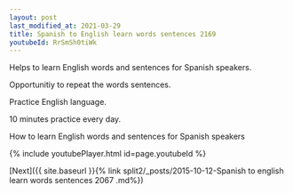```yaml
---
layout: post
last_modified_at: 2021-03-29
title: Spanish to English learn words sentences 2169 
youtubeId: RrSmSh0tiWk
---
```

 
 
Helps to learn English words and sentences for Spanish speakers.

Opportunitiy to repeat the words sentences. 

Practice English language. 
 
10 minutes practice every day. 
 
How to learn English words and sentences for Spanish speakers 
 
{% include youtubePlayer.html id=page.youtubeId %}
 
 
[Next]({{ site.baseurl }}{% link  split2/_posts/2015-10-12-Spanish to english learn words sentences 2067 .md%})
 
